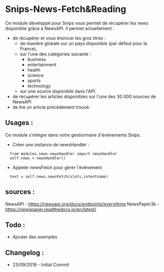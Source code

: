 # Snips-News-Fetch&Reading

Ce module développé pour Snips vous permet de récupérer les news disponible grâce à NewsAPI.
Il permet actuellement : 
  - de récupérer et vous énoncer les gros titres :
    - de manière globale sur un pays disponible (par défaut pour la France),
    - sur l'une des catégories suivante : 
      - business 
      - entertainment 
      - health 
      - science 
      - sports 
      - technology
    -  sur une source disponible dans l'API.
  - de récupérer les articles disponibles sur l'une des 30 000 sources de NewsAPI
  - de lire un article précédement trouvé.

## Usages :

Ce module s'intègre dans votre gestionnaire d'événements Snips.

  - Créer une instance de newsHandler :
  ```
    from modules.news.newsHandler import newsHandler
  	self.news = newsHandler()
  ```
  - Appeler newsFetch pour gérer l'événement
  ```
  	text = self.news.newsFetch(slots,intentname)
  ```

## sources :
  NewsAPI - https://newsapi.org/docs/endpoints/everything
  NewsPaper3k - https://newspaper.readthedocs.io/en/latest/


## Todo :

  - Ajouter des exemples

## Changelog :

  - 23/09/2018 - Initial Commit
